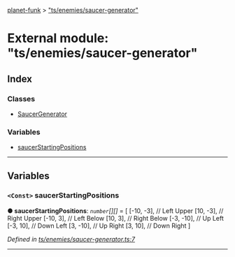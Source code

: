 [planet-funk](../README.md) > ["ts/enemies/saucer-generator"](../modules/_ts_enemies_saucer_generator_.md)

# External module: "ts/enemies/saucer-generator"

## Index

### Classes

* [SaucerGenerator](../classes/_ts_enemies_saucer_generator_.saucergenerator.md)

### Variables

* [saucerStartingPositions](_ts_enemies_saucer_generator_.md#saucerstartingpositions)

---

## Variables

<a id="saucerstartingpositions"></a>

### `<Const>` saucerStartingPositions

**● saucerStartingPositions**: *`number`[][]* =  [
    [-10, -3], // Left Upper
    [10, -3], // Right Upper
    [-10, 3], // Left Below
    [10, 3], // Right Below
    [-3, -10], // Up Left
    [-3, 10], // Down Left
    [3, -10], // Up Right
    [3, 10], // Down Right
]

*Defined in [ts/enemies/saucer-generator.ts:7](https://github.com/WilliamRADFunk/planet-funk/blob/7d8bccd/src/ts/enemies/saucer-generator.ts#L7)*

___

